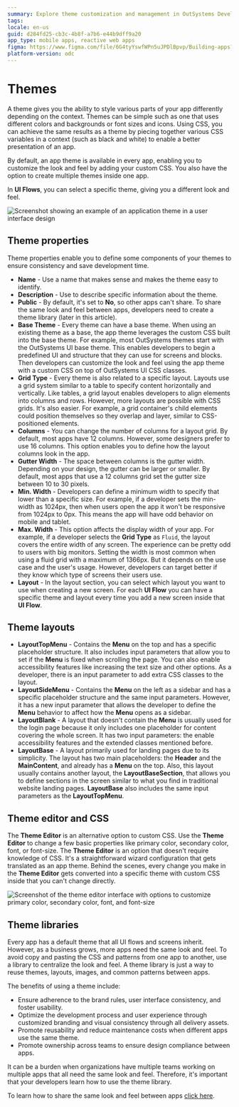 ```yaml
---
summary: Explore theme customization and management in OutSystems Developer Cloud (ODC) for app styling and consistency.
tags:
locale: en-us
guid: d284fd25-cb3c-4b8f-a7b6-e44b9dff9a20
app_type: mobile apps, reactive web apps
figma: https://www.figma.com/file/6G4tyYswfWPn5uJPDlBpvp/Building-apps?type=design&node-id=3101%3A10811&t=ZwHw8hXeFhwYsO5V-1
platform-version: odc
---
```

# Themes

A theme gives you the ability to style various parts of your app differently depending on the context. Themes can be simple such as one that uses different colors and backgrounds or font sizes and icons. Using CSS, you can achieve the same results as a theme by piecing together various CSS variables in a context (such as black and white) to enable a better presentation of an app.

By default, an app theme is available in every app, enabling you to customize the look and feel by adding your custom CSS. You also have the option to create multiple themes inside one app.

In **UI Flows**, you can select a specific theme, giving you a different look and feel.

![Screenshot showing an example of an application theme in a user interface design](images/application-theme-ss.png "Application Theme Screenshot")

## Theme properties

Theme properties enable you to define some components of your themes to ensure consistency and save development time.

* **Name** - Use a name that makes sense and makes the theme easy to identify.
* **Description** - Use to describe specific information about the theme.
* **Public** - By default, it's set to **No**, so other apps can't share. To share the same look and feel between apps, developers need to create a theme library (later in this article).
* **Base Theme** - Every theme can have a base theme. When using an existing theme as a base, the app theme leverages the custom CSS built into the base theme. For example, most OutSystems themes start with the OutSystems UI base theme. This enables developers to begin a predefined UI and structure that they can use for screens and blocks. Then developers can customize the look and feel using the app theme with a custom CSS on top of OutSystems UI CSS classes.    
*  **Grid Type** - Every theme is also related to a specific layout. Layouts use a grid system similar to a table to specify content horizontally and vertically. Like tables, a grid layout enables developers to align elements into columns and rows. However, more layouts are possible with CSS grids. It's also easier. For example, a grid container's child elements could position themselves so they overlap and layer, similar to CSS-positioned elements.
* **Columns** - You can change the number of columns for a layout grid. By default, most apps have 12 columns. However, some designers prefer to use 16 columns. This option enables you to define how the layout columns look in the app.
* **Gutter Width** - The space between columns is the gutter width. Depending on your design, the gutter can be larger or smaller. By default, most apps that use a 12 columns grid set the gutter size between 10 to 30 pixels.
* **Min. Width** - Developers can define a minimum width to specify that lower than a specific size. For example, if a developer sets the min-width as 1024px, then when users open the app it won't be responsive from 1024px to 0px. This means the app will have odd behavior on mobile and tablet. 
* **Max. Width** - This option affects the display width of your app. For example, if a developer selects the **Grid Type** as `Fluid`, the layout covers the entire width of any screen. The experience can be pretty odd to users with big monitors. Setting the width is most common when using a fluid grid with a maximum of 1366px. But it depends on the use case and the user's usage. However, developers can target better if they know which type of screens their users use.
* **Layout** - In the layout section, you can select which layout you want to use when creating a new screen. For each **UI Flow** you can have a specific theme and layout every time you add a new screen inside that **UI Flow**.

## Theme layouts

* **LayoutTopMenu** - Contains the **Menu** on the top and has a specific placeholder structure. It also includes input parameters that allow you to set if the **Menu** is fixed when scrolling the page. You can also enable accessibility features like increasing the text size and other options. As a developer, there is an input parameter to add extra CSS classes to the layout.
* **LayoutSideMenu** - Contains the **Menu** on the left as a sidebar and has a specific placeholder structure and the same input parameters. However, it has a new input parameter that allows the developer to define the **Menu** behavior to affect how the **Menu** opens as a sidebar.
* **LayoutBlank** - A layout that doesn't contain the **Menu** is usually used for the login page because it only includes one placeholder for content covering the whole screen. It has two input parameters: the enable accessibility features and the extended classes mentioned before.
* **LayoutBase** - A layout primarily used for landing pages due to its simplicity. The layout has two main placeholders: the **Header** and the **MainContent**, and already has a **Menu** on the top. Also, this layout usually contains another layout, the **LayoutBaseSection**, that allows you to define sections in the screen similar to what you find in traditional website landing pages. **LayoutBase** also includes the same input parameters as the **LayoutTopMenu**.

## Theme editor and CSS

The **Theme Editor** is an alternative option to custom CSS. Use the **Theme Editor** to change a few basic properties like primary color, secondary color, font, or font-size. The **Theme Editor** is an option that doesn't require knowledge of CSS. It's a straightforward wizard configuration that gets translated as an app theme. Behind the scenes, every change you make in the **Theme Editor** gets converted into a specific theme with custom CSS inside that you can't change directly.

![Screenshot of the theme editor interface with options to customize primary color, secondary color, font, and font-size](images/theme-editor-ss.png "Theme Editor Screenshot")

## Theme libraries

Every app has a default theme that all UI flows and screens inherit. However, as a business grows, more apps need the same look and feel. To avoid copy and pasting the CSS and patterns from one app to another, use a library to centralize the look and feel. A theme library is just a way to reuse themes, layouts, images, and common patterns between apps.

The benefits of using a theme include: 

* Ensure adherence to the brand rules, user interface consistency, and foster usability.
* Optimize the development process and user experience through customized branding and visual consistency through all delivery assets.
* Promote reusability and reduce maintenance costs when different apps use the same theme.
* Promote ownership across teams to ensure design compliance between apps.

It can be a burden when organizations have multiple teams working on multiple apps that all need the same look and feel. Therefore, it's important that your developers learn how to use the theme library. 

To learn how to share the same look and feel between apps [click here](theme-library.md).
